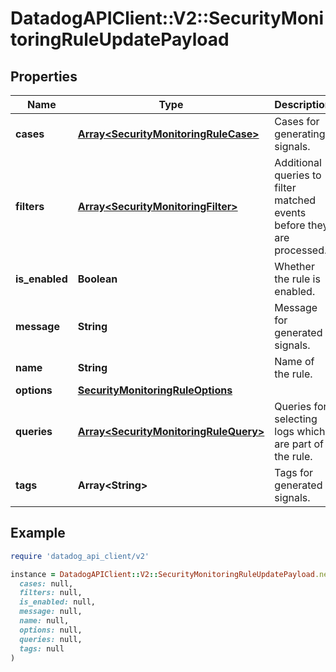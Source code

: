 # DatadogAPIClient::V2::SecurityMonitoringRuleUpdatePayload

## Properties

| Name | Type | Description | Notes |
| ---- | ---- | ----------- | ----- |
| **cases** | [**Array&lt;SecurityMonitoringRuleCase&gt;**](SecurityMonitoringRuleCase.md) | Cases for generating signals. | [optional] |
| **filters** | [**Array&lt;SecurityMonitoringFilter&gt;**](SecurityMonitoringFilter.md) | Additional queries to filter matched events before they are processed. | [optional] |
| **is_enabled** | **Boolean** | Whether the rule is enabled. | [optional] |
| **message** | **String** | Message for generated signals. | [optional] |
| **name** | **String** | Name of the rule. | [optional] |
| **options** | [**SecurityMonitoringRuleOptions**](SecurityMonitoringRuleOptions.md) |  | [optional] |
| **queries** | [**Array&lt;SecurityMonitoringRuleQuery&gt;**](SecurityMonitoringRuleQuery.md) | Queries for selecting logs which are part of the rule. | [optional] |
| **tags** | **Array&lt;String&gt;** | Tags for generated signals. | [optional] |

## Example

```ruby
require 'datadog_api_client/v2'

instance = DatadogAPIClient::V2::SecurityMonitoringRuleUpdatePayload.new(
  cases: null,
  filters: null,
  is_enabled: null,
  message: null,
  name: null,
  options: null,
  queries: null,
  tags: null
)
```

